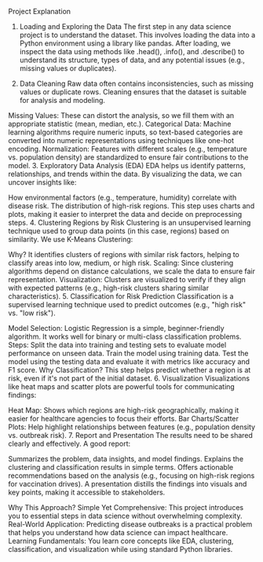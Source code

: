 Project Explanation
1. Loading and Exploring the Data
The first step in any data science project is to understand the dataset. This involves loading the data into a Python environment using a library like pandas. After loading, we inspect the data using methods like .head(), .info(), and .describe() to understand its structure, types of data, and any potential issues (e.g., missing values or duplicates).

2. Data Cleaning
Raw data often contains inconsistencies, such as missing values or duplicate rows. Cleaning ensures that the dataset is suitable for analysis and modeling.

Missing Values: These can distort the analysis, so we fill them with an appropriate statistic (mean, median, etc.).
Categorical Data: Machine learning algorithms require numeric inputs, so text-based categories are converted into numeric representations using techniques like one-hot encoding.
Normalization: Features with different scales (e.g., temperature vs. population density) are standardized to ensure fair contributions to the model.
3. Exploratory Data Analysis (EDA)
EDA helps us identify patterns, relationships, and trends within the data. By visualizing the data, we can uncover insights like:

How environmental factors (e.g., temperature, humidity) correlate with disease risk.
The distribution of high-risk regions.
This step uses charts and plots, making it easier to interpret the data and decide on preprocessing steps.
4. Clustering Regions by Risk
Clustering is an unsupervised learning technique used to group data points (in this case, regions) based on similarity. We use K-Means Clustering:

Why? It identifies clusters of regions with similar risk factors, helping to classify areas into low, medium, or high risk.
Scaling: Since clustering algorithms depend on distance calculations, we scale the data to ensure fair representation.
Visualization: Clusters are visualized to verify if they align with expected patterns (e.g., high-risk clusters sharing similar characteristics).
5. Classification for Risk Prediction
Classification is a supervised learning technique used to predict outcomes (e.g., "high risk" vs. "low risk").

Model Selection: Logistic Regression is a simple, beginner-friendly algorithm. It works well for binary or multi-class classification problems.
Steps:
Split the data into training and testing sets to evaluate model performance on unseen data.
Train the model using training data.
Test the model using the testing data and evaluate it with metrics like accuracy and F1 score.
Why Classification? This step helps predict whether a region is at risk, even if it's not part of the initial dataset.
6. Visualization
Visualizations like heat maps and scatter plots are powerful tools for communicating findings:

Heat Map: Shows which regions are high-risk geographically, making it easier for healthcare agencies to focus their efforts.
Bar Charts/Scatter Plots: Help highlight relationships between features (e.g., population density vs. outbreak risk).
7. Report and Presentation
The results need to be shared clearly and effectively. A good report:

Summarizes the problem, data insights, and model findings.
Explains the clustering and classification results in simple terms.
Offers actionable recommendations based on the analysis (e.g., focusing on high-risk regions for vaccination drives).
A presentation distills the findings into visuals and key points, making it accessible to stakeholders.

Why This Approach?
Simple Yet Comprehensive: This project introduces you to essential steps in data science without overwhelming complexity.
Real-World Application: Predicting disease outbreaks is a practical problem that helps you understand how data science can impact healthcare.
Learning Fundamentals: You learn core concepts like EDA, clustering, classification, and visualization while using standard Python libraries.
